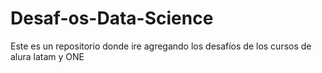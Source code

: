 # Desaf-os-Data-Science
Este es un repositorio donde ire agregando los desafíos de los cursos de alura latam y ONE
